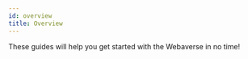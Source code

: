 ```yaml
---
id: overview
title: Overview
---
```


These guides will help you get started with the Webaverse in no time!
